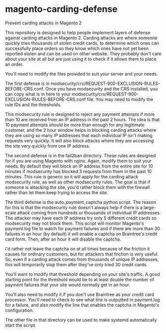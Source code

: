 # magento-carding-defense
Prevent carding attacks in Magento 2

This repository is designed to help people implement layers of defense against carding attacks in Magento 2.
Carding attacks are where someone quickly tries thousands of stolen credit cards, to determine which ones
can successfully place orders so they know which ones have not yet been reported stolen and can be used
on other website. They probably don't care about your site at all but are just using it to check if it
allows them to place an order.

You'll need to modify the files provided to suit your server and your needs.

The first defense is in modsecurity/crs/REQUEST-900-EXCLUSION-RULES-BEFORE-CRS.conf. Once you have
modsecurity and the CRS installed, you can copy what is in here to your
modsecurity/crs/REQUEST-900-EXCLUSION-RULES-BEFORE-CRS.conf file. You may need to modify the rule IDs
and the thresholds.

This modsecurity rule is designed to reject any payment attempts if more than 10 are received from an IP
address in the past 2 hours. The idea is that 10 payment attempts should be more than enough for any
legitimate customer, and the 2 hour window helps in blocking carding attacks where they are using so
many IP addresses that each individual IP isn't making requests very quickly. It will also block
attacks where they are accessing the site very quickly from one IP address.


The second defense is in the fail2ban directory. These rules are designed for if you are using Magento
with nginx. Again, modify them to suit your needs. By default they will block an IP address from the
entire site for 10 minutes if modsecurity has blocked 3 requests from them in the past 10 minutes. This
rule is generic so it will apply for the carding attack modsecurity rule, as well as other modsecurity
rules. The goal is that if someone is attacking the site, you'd rather block them with the firewall
rather than let them keep trying to access the site.


The third defense is the auto_payment_captcha python script. The reason for this is that the modsecurity
rule doesn't always help if there is a large-scale attack coming from hundreds or thousands of
individual IP addresses. The attacker may have each IP address try only 5 different credit cards so
modsecurity may not block them. This script will monitor Magento's payment.log file to watch for
payment failures and if there are more than 30 failures in an hour (by default) it will enable a
captcha on Braintree's credit card form. Then, after an hour it will disable the captcha.

I'd rather not leave the captcha on at all times because of the friction it causes for ordinary
customers, but for attackers that friction is very useful. So, even if a carding attack comes from
thousands of unique IP addresses, this will temporarily stop them after they've only tried 30 credit
cards.

You'll want to modify that threshold depending on your site's traffic. A good starting point for the
threshold would be to at least double the number of payment failures that your site would normally
get in an hour.

You'll also need to modify it if you don't use Braintree as your credit card processor. You'll need to
check to see what line is outputted in payment.log for a failure, and also modify the line that enables
the captcha in Magento's configuration.

The other file in that directory can be used to make systemd automatically start the script.
